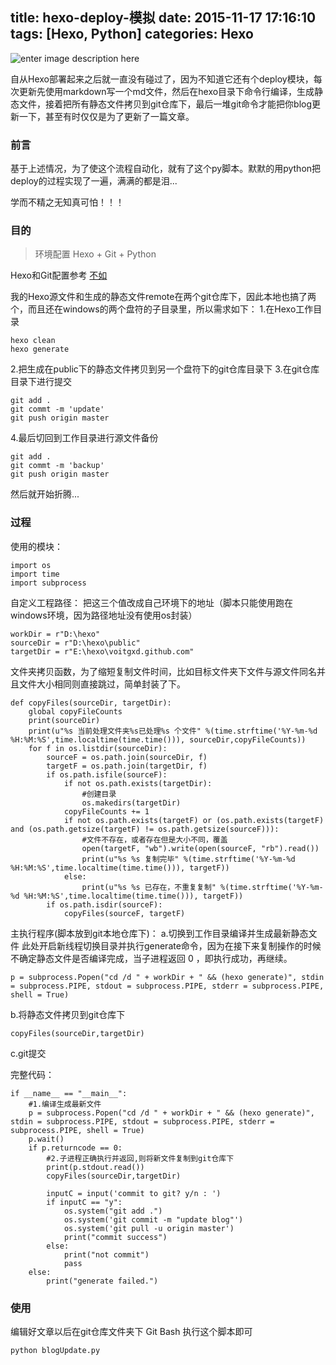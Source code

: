 title: hexo-deploy-模拟
date: 2015-11-17 17:16:10
tags: [Hexo, Python]
categories: Hexo
---
![enter image description here](http://7xnq6l.com1.z0.glb.clouddn.com/165105-485d32f74f22219e.jpg)

自从Hexo部署起来之后就一直没有碰过了，因为不知道它还有个deploy模块，每次更新先使用markdown写一个md文件，然后在hexo目录下命令行编译，生成静态文件，接着把所有静态文件拷贝到git仓库下，最后一堆git命令才能把你blog更新一下，甚至有时仅仅是为了更新了一篇文章。

<!--more-->

### 前言

基于上述情况，为了使这个流程自动化，就有了这个py脚本。默默的用python把deploy的过程实现了一遍，满满的都是泪...

学而不精之无知真可怕！！！

### 目的

> 环境配置 Hexo + Git + Python

Hexo和Git配置参考 [不如](http://ibruce.info/2013/11/22/hexo-your-blog/) 

我的Hexo源文件和生成的静态文件remote在两个git仓库下，因此本地也搞了两个，而且还在windows的两个盘符的子目录里，所以需求如下：
1.在Hexo工作目录
```
hexo clean
hexo generate
```
2.把生成在public下的静态文件拷贝到另一个盘符下的git仓库目录下
3.在git仓库目录下进行提交
```
git add .
git commt -m 'update'
git push origin master
```
4.最后切回到工作目录进行源文件备份
```
git add .
git commt -m 'backup'
git push origin master
```

然后就开始折腾...

### 过程

使用的模块：
```
import os
import time
import subprocess
```

自定义工程路径：
把这三个值改成自己环境下的地址（脚本只能使用跑在windows环境，因为路径地址没有使用os封装）
```
workDir = r"D:\hexo"
sourceDir = r"D:\hexo\public"
targetDir = r"E:\hexo\voitgxd.github.com" 
```
文件夹拷贝函数，为了缩短复制文件时间，比如目标文件夹下文件与源文件同名并且文件大小相同则直接跳过，简单封装了下。
```
def copyFiles(sourceDir, targetDir): 
	global copyFileCounts 
	print(sourceDir)
	print(u"%s 当前处理文件夹%s已处理%s 个文件" %(time.strftime('%Y-%m-%d %H:%M:%S',time.localtime(time.time())), sourceDir,copyFileCounts))
	for f in os.listdir(sourceDir):
		sourceF = os.path.join(sourceDir, f)
		targetF = os.path.join(targetDir, f)
		if os.path.isfile(sourceF):
			if not os.path.exists(targetDir):
				#创建目录
				os.makedirs(targetDir)
			copyFileCounts += 1
			if not os.path.exists(targetF) or (os.path.exists(targetF) and (os.path.getsize(targetF) != os.path.getsize(sourceF))):
				#文件不存在，或者存在但是大小不同，覆盖
				open(targetF, "wb").write(open(sourceF, "rb").read())
				print(u"%s %s 复制完毕" %(time.strftime('%Y-%m-%d %H:%M:%S',time.localtime(time.time())), targetF))
			else:
				print(u"%s %s 已存在，不重复复制" %(time.strftime('%Y-%m-%d %H:%M:%S',time.localtime(time.time())), targetF))
		if os.path.isdir(sourceF):
			copyFiles(sourceF, targetF)
```
主执行程序(脚本放到git本地仓库下)：
a.切换到工作目录编译并生成最新静态文件
此处开启新线程切换目录并执行generate命令，因为在接下来复制操作的时候不确定静态文件是否编译完成，当子进程返回 0 ，即执行成功，再继续。

```
p = subprocess.Popen("cd /d " + workDir + " && (hexo generate)", stdin = subprocess.PIPE, stdout = subprocess.PIPE, stderr = subprocess.PIPE, shell = True) 
```

b.将静态文件拷贝到git仓库下

```
copyFiles(sourceDir,targetDir)
```

c.git提交

完整代码：
```
if __name__ == "__main__":
	#1.编译生成最新文件
	p = subprocess.Popen("cd /d " + workDir + " && (hexo generate)", stdin = subprocess.PIPE, stdout = subprocess.PIPE, stderr = subprocess.PIPE, shell = True)	
	p.wait()  
	if p.returncode == 0:  
	    #2.子进程正确执行并返回,则将新文件复制到git仓库下
		print(p.stdout.read())
		copyFiles(sourceDir,targetDir)
		
		inputC = input('commit to git? y/n : ')
		if inputC == "y":
			os.system("git add .")
			os.system('git commit -m "update blog"')
			os.system('git pull -u origin master')
			print("commit success")
		else:
			print("not commit")
			pass 
	else:
		print("generate failed.")
```

### 使用

编辑好文章以后在git仓库文件夹下 Git Bash 执行这个脚本即可

```
python blogUpdate.py
```
